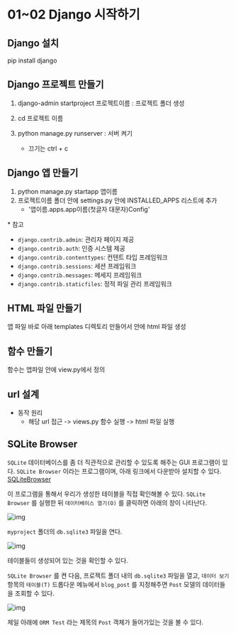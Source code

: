 # 01~02 Django 시작하기

## Django 설치

pip install django



## Django 프로젝트 만들기

1. django-admin startproject 프로젝트이름 : 프로젝트 폴더 생성

2. cd 프로젝트 이름
3. python manage.py runserver : 서버 켜기
   - 끄기는 ctrl + c



## Django 앱 만들기

1. python manage.py startapp 앱이름
2. 프로젝트이름 폴더 안에 settings.py 안에 INSTALLED_APPS 리스트에 추가
   - '앱이름.apps.app이름(첫글자 대문자)Config'

\* 참고

- `django.contrib.admin`: 관리자 페이지 제공
- `django.contrib.auth`: 인증 시스템 제공
- `django.contrib.contenttypes`: 컨텐트 타입 프레임워크
- `django.contrib.sessions`: 세션 프레임워크
- `django.contrib.messages`: 메세지 프레임워크
- `django.contrib.staticfiles`: 정적 파일 관리 프레임워크



## HTML 파일 만들기

앱 파일 바로 아래 templates 디렉토리 만들어서 안에 html 파일 생성



## 함수 만들기

함수는 앱파일 안에 view.py에서 정의



## url 설계

- 동작 원리
  - 해당 url 접근 -> views.py 함수 실행 -> html 파일 실행



## SQLite Browser

`SQLite` 데이터베이스를 좀 더 직관적으로 관리할 수 있도록 해주는 GUI 프로그램이 있다.
`SQLite Browser` 이라는 프로그램이며, 아래 링크에서 다운받아 설치할 수 있다.
[SQLiteBrowser](http://sqlitebrowser.org/)

이 프로그램을 통해서 우리가 생성한 테이블을 직접 확인해볼 수 있다.
`SQLite Browser` 를 실행한 뒤 `데이터베이스 열기(O)` 를 클릭하면 아래의 창이 나타난다.

![img](https://nachwon.github.io/img/django_tutorial/dbsqlite3.png)

`myproject` 폴더의 `db.sqlite3` 파일을 연다.

![img](https://nachwon.github.io/img/django_tutorial/dbbrowser.png)

테이블들이 생성되어 있는 것을 확인할 수 있다.

`SQLite Browser` 를 켠 다음, 프로젝트 폴더 내의 `db.sqlite3` 파일을 열고, `데이터 보기` 항목의 `테이블(T)` 드롭다운 메뉴에서 `blog_post` 를 지정해주면 `Post` 모델의 데이터들을 조회할 수 있다.

![img](https://nachwon.github.io/img/django_tutorial/ORM_Test_added.png)

제일 아래에 `ORM Test` 라는 제목의 `Post` 객체가 들어가있는 것을 볼 수 있다.